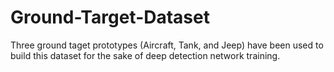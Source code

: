 # Ground-Target-Dataset
Three ground taget prototypes (Aircraft, Tank, and Jeep) have been used to build this dataset for the sake of deep detection network training. 
